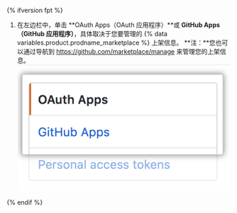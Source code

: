 {% ifversion fpt %}
1. 在左边栏中，单击 **OAuth Apps（OAuth 应用程序）**或 **GitHub Apps（GitHub 应用程序）**，具体取决于您要管理的 {% data variables.product.prodname_marketplace %} 上架信息。 **注：**您也可以通过导航到 https://github.com/marketplace/manage 来管理您的上架信息。 ![应用程序类型选择](/assets/images/settings/apps_choose_app.png)

{% endif %}
